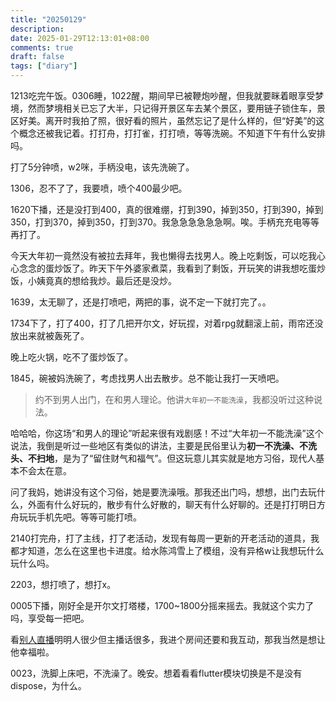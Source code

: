 ```yaml
---
title: "20250129"
description: 
date: 2025-01-29T12:13:01+08:00
comments: true
draft: false
tags: ["diary"]
---
```

1213吃完午饭。0306睡，1022醒，期间早已被鞭炮吵醒，但我就要眯着眼享受梦境，然而梦境相关已忘了大半，只记得开景区车去某个景区，要用链子锁住车，景区好美。离开时我拍了照，很好看的照片，虽然忘记了是什么样的，但“好美”的这个概念还被我记着。打打舟，打打雀，打打喷，等等洗碗。不知道下午有什么安排吗。

打了5分钟喷，w2咪，手柄没电，该先洗碗了。

1306，忍不了了，我要喷，喷个400最少吧。

1620下播，还是没打到400，真的很难绷，打到390，掉到350，打到390，掉到350，打到370，掉到350，打到370。我急急急急急急啊。唉。手柄充充电等等再打了。

今天大年初一竟然没有被拉去拜年，我也懒得去找男人。晚上吃剩饭，可以吃我心心念念的蛋炒饭了。昨天下午外婆家煮菜，我看到了剩饭，开玩笑的讲我想吃蛋炒饭，小姨竟真的想给我炒。最后还是没炒。

1639，太无聊了，还是打喷吧，两把的事，说不定一下就打完了。。

1734下了，打了400，打了几把开尔文，好玩捏，对着rpg就翻滚上前，雨帘还没放出来就被轰死了。

晚上吃火锅，吃不了蛋炒饭了。

1845，碗被妈洗碗了，考虑找男人出去散步。总不能让我打一天喷吧。

> 约不到男人出门，在和男人理论。他讲`大年初一不能洗澡`，我都没听过这种说法。

哈哈哈，你这场“和男人的理论”听起来很有戏剧感！不过“大年初一不能洗澡”这个说法，我倒是听过一些地区有类似的讲法，主要是民俗里认为**初一不洗澡、不洗头、不扫地**，是为了“留住财气和福气”。但这玩意儿其实就是地方习俗，现代人基本不会太在意。

问了我妈，她讲没有这个习俗，她是要洗澡哦。那我还出门吗，想想，出门去玩什么，外面有什么好玩的，散步有什么好散的，聊天有什么好聊的。还是打打明日方舟玩玩手机先吧。等等可能打喷。

2140打完舟，打了主线，打了老活动，发现有每周一更新的开老活动的道具，我都才知道，怎么在这里也卡进度。给水陈鸿雪上了模组，没有异格w让我想玩什么玩什么吗。

2203，想打喷了，想打x。

0005下播，刚好全是开尔文打塔楼，1700~1800分摇来摇去。我就这个实力了吗，享受每一把吧。

看[别人直播](https://live.bilibili.com/22937016)明明人很少但主播话很多，我进个房间还要和我互动，那我当然是想让他幸福啦。

0023，洗脚上床吧，不洗澡了。晚安。想着看看flutter模块切换是不是没有dispose，为什么。